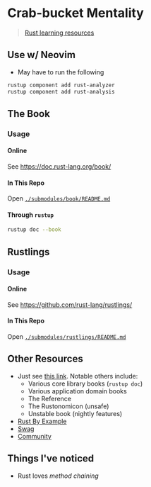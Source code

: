 # Crab-bucket Mentality
> [Rust learning resources][learn-rust]

## Use w/ Neovim
- May have to run the following
```bash
rustup component add rust-analyzer
rustup component add rust-analysis
```

## The Book
### Usage
#### Online
See <https://doc.rust-lang.org/book/>

#### In This Repo
Open [`./submodules/book/README.md`](./submodules/book/README.md)

#### Through `rustup`
```bash
rustup doc --book
```

## Rustlings
### Usage
#### Online
See <https://github.com/rust-lang/rustlings/>

#### In This Repo
Open [`./submodules/rustlings/README.md`](./submodules/rustlings/README.md)

## Other Resources
- Just see [this link][learn-rust]. Notable others include:
  - Various core library books (`rustup doc`)
  - Various application domain books
  - The Reference
  - The Rustonomicon (unsafe)
  - Unstable book (nightly features)
- [Rust By Example][by-example]
- [Swag][rustaceans]
- [Community][community-page]

## Things I've noticed
- Rust loves *method chaining*

[learn-rust]: https://www.rust-lang.org/learn
[rustaceans]: https://rustacean.net/
[by-example]: https://doc.rust-lang.org/rust-by-example/index.html
[community-page]: https://www.rust-lang.org/community

